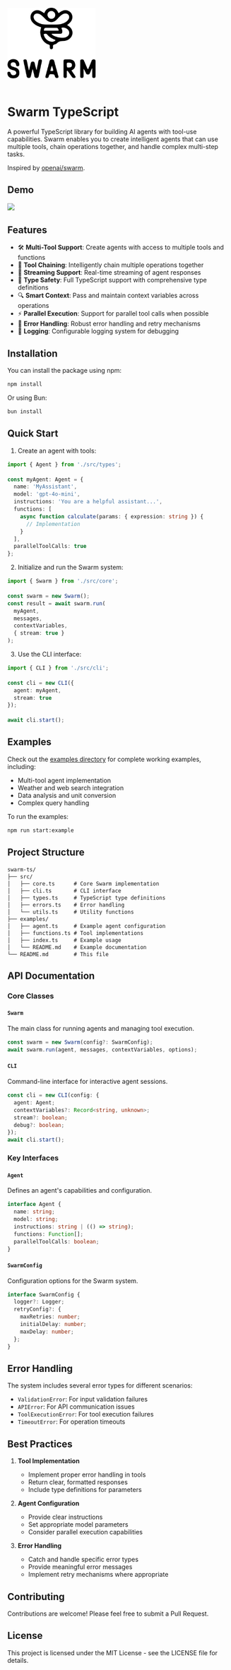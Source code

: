 <img src="public/swarm-logo.svg" width="200"/><br/><br/>

# Swarm TypeScript

A powerful TypeScript library for building AI agents with tool-use capabilities. Swarm enables you to create intelligent agents that can use multiple tools, chain operations together, and handle complex multi-step tasks.

Inspired by [openai/swarm](https://github.com/openai/swarm).

## Demo

<img src="public/demo.gif"/>

## Features

- 🛠 **Multi-Tool Support**: Create agents with access to multiple tools and functions
- 🔄 **Tool Chaining**: Intelligently chain multiple operations together
- 🌊 **Streaming Support**: Real-time streaming of agent responses
- 🎯 **Type Safety**: Full TypeScript support with comprehensive type definitions
- 🔍 **Smart Context**: Pass and maintain context variables across operations
- ⚡ **Parallel Execution**: Support for parallel tool calls when possible
- 🐛 **Error Handling**: Robust error handling and retry mechanisms
- 📝 **Logging**: Configurable logging system for debugging

## Installation

You can install the package using npm:

```bash
npm install
```

Or using Bun:

```bash
bun install
```

## Quick Start

1. Create an agent with tools:

```typescript
import { Agent } from './src/types';

const myAgent: Agent = {
  name: 'MyAssistant',
  model: 'gpt-4o-mini',
  instructions: 'You are a helpful assistant...',
  functions: [
    async function calculate(params: { expression: string }) {
      // Implementation
    }
  ],
  parallelToolCalls: true
};
```

2. Initialize and run the Swarm system:

```typescript
import { Swarm } from './src/core';

const swarm = new Swarm();
const result = await swarm.run(
  myAgent,
  messages,
  contextVariables,
  { stream: true }
);
```

3. Use the CLI interface:

```typescript
import { CLI } from './src/cli';

const cli = new CLI({
  agent: myAgent,
  stream: true
});

await cli.start();
```

## Examples

Check out the [examples directory](./examples) for complete working examples, including:

- Multi-tool agent implementation
- Weather and web search integration
- Data analysis and unit conversion
- Complex query handling

To run the examples:

```bash
npm run start:example
```

## Project Structure

```
swarm-ts/
├── src/
│   ├── core.ts      # Core Swarm implementation
│   ├── cli.ts       # CLI interface
│   ├── types.ts     # TypeScript type definitions
│   ├── errors.ts    # Error handling
│   └── utils.ts     # Utility functions
├── examples/
│   ├── agent.ts     # Example agent configuration
│   ├── functions.ts # Tool implementations
│   ├── index.ts     # Example usage
│   └── README.md    # Example documentation
└── README.md        # This file
```

## API Documentation

### Core Classes

#### `Swarm`
The main class for running agents and managing tool execution.

```typescript
const swarm = new Swarm(config?: SwarmConfig);
await swarm.run(agent, messages, contextVariables, options);
```

#### `CLI`
Command-line interface for interactive agent sessions.

```typescript
const cli = new CLI(config: {
  agent: Agent;
  contextVariables?: Record<string, unknown>;
  stream?: boolean;
  debug?: boolean;
});
await cli.start();
```

### Key Interfaces

#### `Agent`
Defines an agent's capabilities and configuration.

```typescript
interface Agent {
  name: string;
  model: string;
  instructions: string | (() => string);
  functions: Function[];
  parallelToolCalls: boolean;
}
```

#### `SwarmConfig`
Configuration options for the Swarm system.

```typescript
interface SwarmConfig {
  logger?: Logger;
  retryConfig?: {
    maxRetries: number;
    initialDelay: number;
    maxDelay: number;
  };
}
```

## Error Handling

The system includes several error types for different scenarios:

- `ValidationError`: For input validation failures
- `APIError`: For API communication issues
- `ToolExecutionError`: For tool execution failures
- `TimeoutError`: For operation timeouts

## Best Practices

1. **Tool Implementation**
   - Implement proper error handling in tools
   - Return clear, formatted responses
   - Include type definitions for parameters

2. **Agent Configuration**
   - Provide clear instructions
   - Set appropriate model parameters
   - Consider parallel execution capabilities

3. **Error Handling**
   - Catch and handle specific error types
   - Provide meaningful error messages
   - Implement retry mechanisms where appropriate

## Contributing

Contributions are welcome! Please feel free to submit a Pull Request.

## License

This project is licensed under the MIT License - see the LICENSE file for details.

